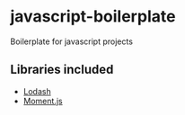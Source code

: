 # javascript-boilerplate
Boilerplate for javascript projects

## Libraries included

- [Lodash](https://lodash.com/)
- [Moment.js](https://momentjs.com/)